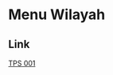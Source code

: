 # Menu Wilayah

## Link

[TPS 001](https://github.com/gigit-pemilu/pemilu-2024-81-maluku/tree/main/pilpres/hitung-suara/sub/81-maluku/sub/08-maluku-barat-daya/sub/09-pulau-masela/sub/2005-marsela/sub/001-tps)

